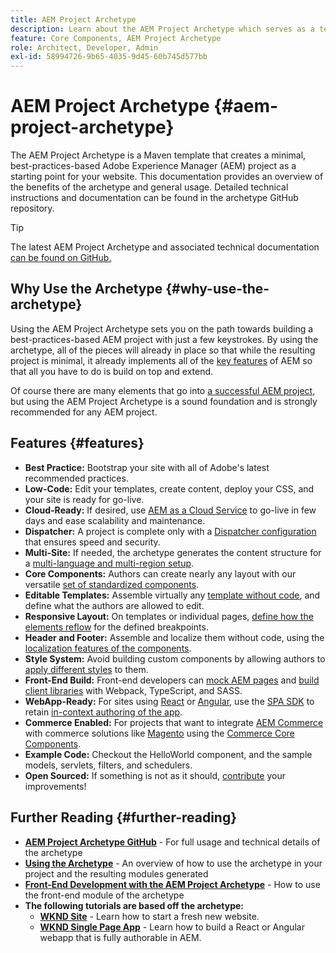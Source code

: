 ```yaml
---
title: AEM Project Archetype
description: Learn about the AEM Project Archetype which serves as a template for AEM-based applications.
feature: Core Components, AEM Project Archetype
role: Architect, Developer, Admin
exl-id: 58994726-9b65-4035-9d45-60b745d577bb
---
```


# AEM Project Archetype {#aem-project-archetype}

The AEM Project Archetype is a Maven template that creates a minimal, best-practices-based Adobe Experience Manager (AEM) project as a starting point for your website. This documentation provides an overview of the benefits of the archetype and general usage. Detailed technical instructions and documentation can be found in the archetype GitHub repository.

>[!TIP]
>
>The latest AEM Project Archetype and associated technical documentation [can be found on GitHub.](https://github.com/adobe/aem-project-archetype)

## Why Use the Archetype {#why-use-the-archetype}

Using the AEM Project Archetype sets you on the path towards building a best-practices-based AEM project with just a few keystrokes. By using the archetype, all of the pieces will already in place so that while the resulting project is minimal, it already implements all of the [key features](#what-you-get) of AEM so that all you have to do is build on top and extend.

Of course there are many elements that go into [a successful AEM project,](/help/developing/success.md) but using the AEM Project Archetype is a sound foundation and is strongly recommended for any AEM project.

## Features {#features}

* **Best Practice:** Bootstrap your site with all of Adobe's latest recommended practices.
* **Low-Code:** Edit your templates, create content, deploy your CSS, and your site is ready for go-live.
* **Cloud-Ready:** If desired, use [AEM as a Cloud Service](https://experienceleague.adobe.com/docs/experience-manager-cloud-service/landing/home.html) to go-live in few days and ease scalability and maintenance.
* **Dispatcher:** A project is complete only with a [Dispatcher configuration](https://experienceleague.adobe.com/docs/experience-manager-dispatcher/using/dispatcher.html) that ensures speed and security.
* **Multi-Site:** If needed, the archetype generates the content structure for a [multi-language and multi-region setup](https://experienceleague.adobe.com/docs/experience-manager-cloud-service/sites/administering/reusing-content/msm/overview.html).
* **Core Components:** Authors can create nearly any layout with our versatile [set of standardized components](/help/introduction.md).
* **Editable Templates:** Assemble virtually any [template without code](https://experienceleague.adobe.com/docs/experience-manager-learn/sites/page-authoring/template-editor-feature-video-use.html), and define what the authors are allowed to edit.
* **Responsive Layout:** On templates or individual pages, [define how the elements reflow](https://experienceleague.adobe.com/docs/experience-manager-core-components/using/get-started/localization.html) for the defined breakpoints.
* **Header and Footer:** Assemble and localize them without code, using the [localization features of the components](https://experienceleague.adobe.com/docs/experience-manager-core-components/using/get-started/localization.html).
* **Style System:** Avoid building custom components by allowing authors to [apply different styles](https://experienceleague.adobe.com/docs/experience-manager-learn/getting-started-wknd-tutorial-develop/project-archetype/style-system.html) to them.
* **Front-End Build:** Front-end developers can [mock AEM pages](uifrontend.md#webpack-dev-server) and [build client libraries](uifrontend.md) with Webpack, TypeScript, and SASS.
* **WebApp-Ready:** For sites using [React](uifrontend-react.md) or [Angular](uifrontend-angular.md), use the [SPA SDK](https://experienceleague.adobe.com/docs/experience-manager-cloud-service/content/implementing/developing/hybrid/developing.html) to retain [in-context authoring of the app](https://experienceleague.adobe.com/docs/experience-manager-learn/sites/spa-editor/spa-editor-framework-feature-video-use.html).
* **Commerce Enabled:** For projects that want to integrate [AEM Commerce](https://experienceleague.adobe.com/docs/experience-manager-cloud-service/content-and-commerce/home.html) with commerce solutions like [Magento](https://magento.com/) using the [Commerce Core Components](https://github.com/adobe/aem-core-cif-components).
* **Example Code:** Checkout the HelloWorld component, and the sample models, servlets, filters, and schedulers.
* **Open Sourced:** If something is not as it should, [contribute](https://github.com/adobe/aem-core-wcm-components/blob/master/CONTRIBUTING.md) your improvements!

## Further Reading {#further-reading}

* **[AEM Project Archetype GitHub](https://github.com/adobe/aem-project-archetype)** - For full usage and technical details of the archetype
* **[Using the Archetype](using.md)** - An overview of how to use the archetype in your project and the resulting modules generated
* **[Front-End Development with the AEM Project Archetype](ront-end.md)** - How to use the front-end module of the archetype
* **The following tutorials are based off the archetype:**
  * **[WKND Site](https://experienceleague.adobe.com/docs/experience-manager-learn/getting-started-wknd-tutorial-develop/overview.html)** - Learn how to start a fresh new website.
  * **[WKND Single Page App](https://experienceleague.adobe.com/docs/experience-manager-learn/sites/spa-editor/spa-editor-framework-feature-video-use.html)** - Learn how to build a React or Angular webapp that is fully authorable in AEM.
